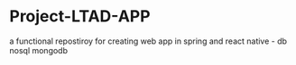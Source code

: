 # Project-LTAD-APP
a functional repostiroy for creating web app in spring and react native - db nosql mongodb
